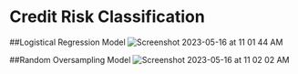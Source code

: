 # Credit Risk Classification
 
##Logistical Regression Model
![Screenshot 2023-05-16 at 11 01 44 AM](https://github.com/treysl/credit-risk-classification/assets/96922295/6b0733c1-6065-40b4-84aa-44293067312d)


##Random Oversampling Model
![Screenshot 2023-05-16 at 11 02 02 AM](https://github.com/treysl/credit-risk-classification/assets/96922295/e9e4ee12-1d3d-4b79-85ba-0473091812b4)
